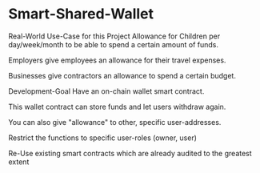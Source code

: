 # Smart-Shared-Wallet
Real-World Use-Case for this Project
Allowance for Children per day/week/month to be able to spend a certain amount of funds.

Employers give employees an allowance for their travel expenses.

Businesses give contractors an allowance to spend a certain budget.

Development-Goal
Have an on-chain wallet smart contract.

This wallet contract can store funds and let users withdraw again.

You can also give "allowance" to other, specific user-addresses.

Restrict the functions to specific user-roles (owner, user)

Re-Use existing smart contracts which are already audited to the greatest extent
